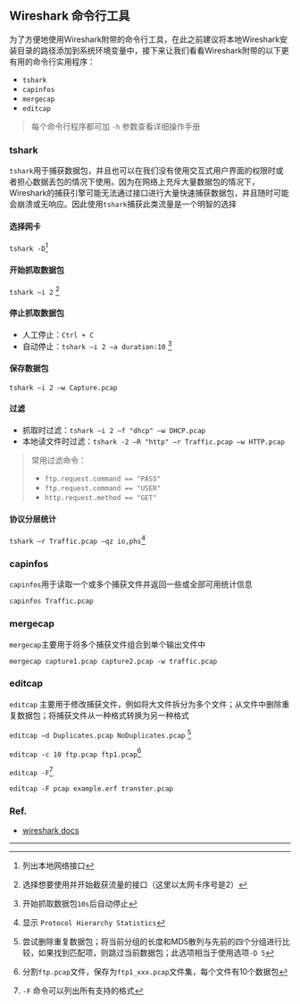 ## Wireshark 命令行工具

为了方便地使用Wireshark附带的命令行工具，在此之前建议将本地Wireshark安装目录的路径添加到系统环境变量中，接下来让我们看看Wireshark附带的以下更有用的命令行实用程序：

- `tshark`
- `capinfos`
- `mergecap`
- `editcap`

> 每个命令行程序都可加 `-h` 参数查看详细操作手册

### tshark

`tshark`用于捕获数据包，并且也可以在我们没有使用交互式用户界面的权限时或者担心数据丢包的情况下使用。因为在网络上充斥大量数据包的情况下，Wireshark的捕获引擎可能无法通过接口进行大量快速捕获数据包，并且随时可能会崩溃或无响应。因此使用`tshark`捕获此类流量是一个明智的选择

#### 选择网卡

`tshark -D`[^1]

#### 开始抓取数据包

`tshark –i 2` [^2]

#### 停止抓取数据包

- 人工停止：`Ctrl + C`
- 自动停止：`tshark –i 2 –a duration:10` [^3]

#### 保存数据包

`tshark –i 2 –w Capture.pcap`

#### 过滤

- 抓取时过滤：`tshark –i 2 –f "dhcp" –w DHCP.pcap`
- 本地读文件时过滤：`tshark -2 –R "http" –r Traffic.pcap –w HTTP.pcap`

> 常用过滤命令：
>
> - `ftp.request.command == "PASS"`
> - `ftp.request.command == "USER"`
> - `http.request.method == "GET"`

#### 协议分层统计

`tshark –r Traffic.pcap –qz io,phs`[^4]

### capinfos

`capinfos`用于读取一个或多个捕获文件并返回一些或全部可用统计信息

`capinfos Traffic.pcap`

### mergecap

`mergecap`主要用于将多个捕获文件组合到单个输出文件中

`mergecap capture1.pcap capture2.pcap -w traffic.pcap`

### editcap

`editcap` 主要用于修改捕获文件，例如将大文件拆分为多个文件；从文件中删除重复数据包；将捕获文件从一种格式转换为另一种格式

`editcap –d Duplicates.pcap NoDuplicates.pcap` [^5]

`editcap -c 10 ftp.pcap ftp1.pcap`[^6]

`editcap -F`[^7]

`editcap -F pcap example.erf transter.pcap`

### Ref.

- [wireshark docs](https://www.wireshark.org/docs/man-pages/)



---

[^1]: 列出本地网络接口
[^2]: 选择想要使用并开始截获流量的接口（这里以太网卡序号是2）
[^3]: 开始抓取数据包`10s`后自动停止
[^4]: 显示 `Protocol Hierarchy Statistics`
[^5]: 尝试删除重复数据包；将当前分组的长度和MD5散列与先前的四个分组进行比较，如果找到匹配项，则跳过当前数据包；此选项相当于使用选项`-D 5`
[^6]: 分割`ftp.pcap`文件，保存为`ftp1_xxx.pcap`文件集，每个文件有10个数据包
[^7]: `-F` 命令可以列出所有支持的格式